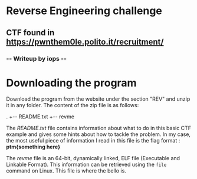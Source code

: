 # Reverse Engineering challenge
## CTF found in https://pwnthem0le.polito.it/recruitment/
### -- Writeup by iops --

# Downloading the program
Download the program from the website under the section "REV" and unzip it in any folder. The content of the zip file is as follows:

.
+-- README.txt
+-- revme

The *README.txt* file contains information about what to do in this basic CTF example and gives some hints about how to tackle the problem.
In my case, the most useful piece of information I read in this file is the flag format : **ptm{something here}**

The *revme* file is an 64-bit, dynamically linked, ELF file (Executable and Linkable Format). This information can be retrieved using the `file` command on Linux.
This file is where the bello is.

